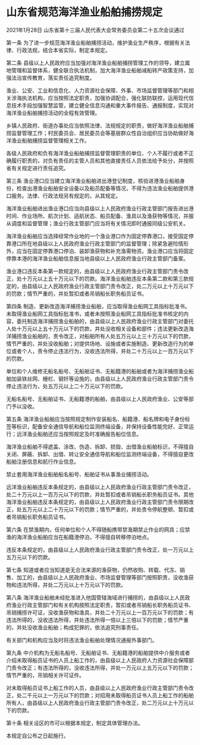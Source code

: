 # 山东省规范海洋渔业船舶捕捞规定

2021年1月28日 山东省第十三届人民代表大会常务委员会第二十五次会议通过

<!-- INFO END -->

第一条 为了进一步规范海洋渔业船舶捕捞活动，维护渔业生产秩序，根据有关法律、行政法规，结合本省实际，制定本规定。

第二条 县级以上人民政府应当加强对海洋渔业船舶捕捞管理工作的领导，建立属地管理和监督体系，健全联合执法机制，加大海洋渔业船舶减船转产政策支持，加强法治宣传教育，落实责任追究制度。

渔业、公安、工业和信息化、人力资源社会保障、外事、市场监督管理等部门和相关涉海执法机构，应当按照法定职责，加强协调配合，强化联防联控，运用现代信息技术手段加强智慧监管，建立健全信息沟通和重大事件报告、通报制度，实现对海洋渔业船舶捕捞活动的全程有效管理。

乡镇人民政府、街道办事处应当依照法律、法规规定的职责，做好海洋渔业船舶捕捞监督管理工作；村民委员会、居民委员会等基层群众性自治组织应当协助做好海洋渔业船舶捕捞监督管理相关工作。

各级人民政府和负有海洋渔业船舶捕捞监督管理职责的单位、个人不履行或者不正确履行职责的，对负有责任的主管人员和其他直接责任人员依法给予处分，并按照省有关规定进行责任追究。

第三条 渔业港口应当建立海洋渔业船舶进出港登记制度，核验进港渔业船舶身份，检查出港渔业船舶安全设备以及船员配备等情况，不得为违法渔业船舶提供港口服务。法律、行政法规另有规定的，从其规定。

海洋渔业船舶进出渔业港口应当向县级以上人民政府渔业行政主管部门报告进出港时间、作业场所、航次计划、适航状态、船员配备、渔具以及渔获物等情况，并服从调度和监督管理；渔业行政主管部门应当将有关情况即时通报同级公安机关。

海洋渔业船舶应当选择经常作业地的一个渔业港口作为固定停靠港口，接受固定停靠港口所在地县级以上人民政府渔业行政主管部门的监督管理；除紧急避险情形外，应当在固定停靠港口停泊、装卸渔获物和补充渔需物资。渔业港口应当将固定停靠本港的海洋渔业船舶信息报当地县级以上人民政府渔业行政主管部门备案。

渔业港口违反本条第一款规定的，由县级以上人民政府渔业行政主管部门责令改正，处十万元以上五十万元以下的罚款。海洋渔业船舶违反本条第二款和第三款规定的，由县级以上人民政府渔业行政主管部门责令改正，处二万元以上十万元以下的罚款；情节严重的，并处暂扣或者吊销船长职务船员证书。

第四条 制造、更新改造海洋捕捞渔业船舶，应当取得渔业船网工具指标批准书。未取得渔业船网工具指标批准书，或者未按照渔业船网工具指标批准书核定的内容，委托制造海洋捕捞渔业船舶的，由县级以上人民政府渔业行政主管部门对委托人处十万元以上五十万元以下的罚款，并处没收相关设备和部件；违法更新改造海洋捕捞渔业船舶的，责令改正，对船舶所有人处五万元以上三十万元以下的罚款，情节严重的，并处没收船舶；对提供场地、设施或者实施制造、更新改造行为的单位或者个人，责令停止违法行为，没收违法所得，并处二十万元以上一百万元以下的罚款。

单位和个人维修无船名船号、无船舶证书、无船籍港的船舶或者为海洋捕捞渔业船舶加装铁丝网、栅栏、钢钎等设施的，由县级以上人民政府渔业行政主管部门责令停止违法行为，处五万元以上二十万元以下的罚款。

无船名船号、无船舶证书、无船籍港的船舶，由县级以上人民政府渔业、公安等部门予以没收。

第五条 海洋渔业船舶应当按照规定制作安装船名、船籍港、船名牌和电子身份标签等标识，配备安全通信导航和船位监测终端设备，并保持设备性能完好、正常运行；远洋渔业船舶还应当按照规定及时准确报告船位信息。

海洋渔业船舶不得遮盖、涂改、伪造、拆卸、损毁、出借渔业船舶标识，不得擅自关闭、屏蔽、拆卸、出借、转让安全通信导航和船位监测终端设备，不得擅自更改船舶注册信息和航行作业信息。

禁止套用海洋渔业船舶船名船号、船舶证书从事渔业捕捞活动。

远洋渔业船舶违反本条规定的，由县级以上人民政府渔业行政主管部门责令改正，处二十万元以上一百万元以下的罚款，并处暂扣或者吊销船长职务船员证书。其他海洋渔业船舶违反本条规定的，由县级以上人民政府渔业行政主管部门责令限期改正，处五万元以上二十万元以下的罚款；情节严重的，并处责令停航整顿、暂扣或者吊销船长职务船员证书。

第六条 在禁渔期内，任何单位和个人不得随船携带禁渔期禁止作业的网具；应禁渔的海洋渔业船舶应当在船籍港停泊，不得擅自转移停泊地点。

违反本条规定的，由县级以上人民政府渔业行政主管部门责令改正，处一万元以上五万元以下的罚款。

第七条 知道或者应当知道是无合法来源的渔获物，仍然收购、转载、代冻、销售、加工的，由县级以上人民政府渔业、市场监督管理等部门按照职责，没收渔获物和违法所得，并处二万元以上十万元以下的罚款。

第八条 海洋渔业船舶未经批准进入他国管辖海域进行捕捞的，由县级以上人民政府渔业行政主管部门和有关机构按照法定职责，暂扣或者吊销船长职务船员证书、吊销捕捞许可证，没收渔获物和渔具，并处二十万元以上一百万元以下的罚款；有违法所得的，没收违法所得，并处违法所得一倍以上三倍以下的罚款；情节严重的，并处没收渔业船舶；构成犯罪的，依法追究刑事责任。

有关部门和机构应当及时将违法渔业船舶处理情况通报外事部门。

第九条 中介机构为无船名船号、无船舶证书、无船籍港的船舶提供中介服务或者介绍未取得船员证书的人员上船工作的，由县级以上人民政府人力资源社会保障部门责令改正；有违法所得的，没收违法所得，并处一万元以上五万元以下的罚款；情节严重的，吊销相关许可证件。

对未取得船员证书上船工作的人员，由县级以上人民政府渔业行政主管部门责令改正，处二千元以上一万元以下的罚款；对招用未取得船员证书人员上船工作的船舶所有人，由县级以上人民政府渔业行政主管部门责令改正，处二万元以上十万元以下的罚款。

第十条 相关设区的市可以根据本规定，制定具体管理办法。

本规定自公布之日起施行。

